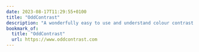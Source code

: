 ```yaml
---
date: 2023-08-17T11:29:55+0100
title: "OddContrast"
description: "A wonderfully easy to use and understand colour contrast checker with support for new colour formats — very useful! — built by the great folks at <a href=\"https://www.oddbird.net/\">OddBird</a>."
bookmark_of:
  title: "OddContrast"
  url: https://www.oddcontrast.com
---
```

